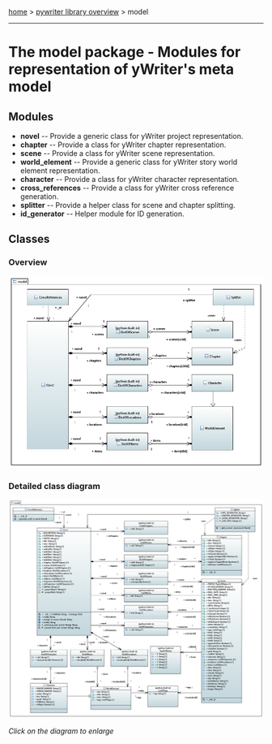 [home](../index) > [pywriter library overview](index) > model

---

# The model package - Modules for representation of yWriter's meta model
 
## Modules
 
- **novel** -- Provide a generic class for yWriter project representation.
- **chapter** -- Provide a class for yWriter chapter representation.
- **scene** -- Provide a class for yWriter scene representation.
- **world_element** -- Provide a generic class for yWriter story world element representation.
- **character** -- Provide a class for yWriter character representation.
- **cross_references** -- Provide a class for yWriter cross reference generation.
- **splitter** -- Provide a helper class for scene and chapter splitting.
- **id_generator** -- Helper module for ID generation.

## Classes

### Overview

![model package class diagram](img/model_package_class_diagram.png)

### Detailed class diagram

[![model package detailed class diagram](img/model_package_detailed_class_diagram.png)](img/model_package_detailed_class_diagram.png)

*Click on the diagram to enlarge*